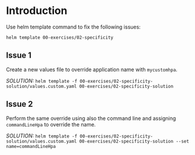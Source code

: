 # Introduction
Use helm template command to fix the following issues:

```
helm template 00-exercises/02-specificity
```

## Issue 1
Create a new values file to override application name with `mycustomhpa`.

*SOLUTION:* `helm template -f 00-exercises/02-specificity-solution/values.custom.yaml 00-exercises/02-specificity-solution`

## Issue 2
Perform the same override using also the command line and assigning `commandLineHpa` to override the name.

*SOLUTION:* `helm template -f 00-exercises/02-specificity-solution/values.custom.yaml 00-exercises/02-specificity-solution --set name=commandLineHpa`

